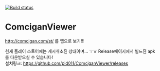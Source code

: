 [![Build status](https://build.appcenter.ms/v0.1/apps/2c80d0c2-315e-44c6-87f2-54533984107e/branches/master/badge)](https://appcenter.ms)
# ComciganViewer
http://comcigan.com/st/ 를 앱으로 보기!!!

현재 플레이 스토어에는 게시취소된 상태이며... ㅜㅠ Release페이지에서 빌드된 apk를 다운받으실 수 있습니다!  
설치링크: https://github.com/pid011/ComciganViewer/releases
